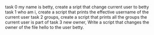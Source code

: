 task 0 my name is betty, create a sript that change current user to betty
task 1 who am i, create a script that prints the effective username of the current user
task 2 groups, create a script that prints all the groups the current user is part of
task 3 new owner, Write a script that changes the owner of the file hello to the user betty.

